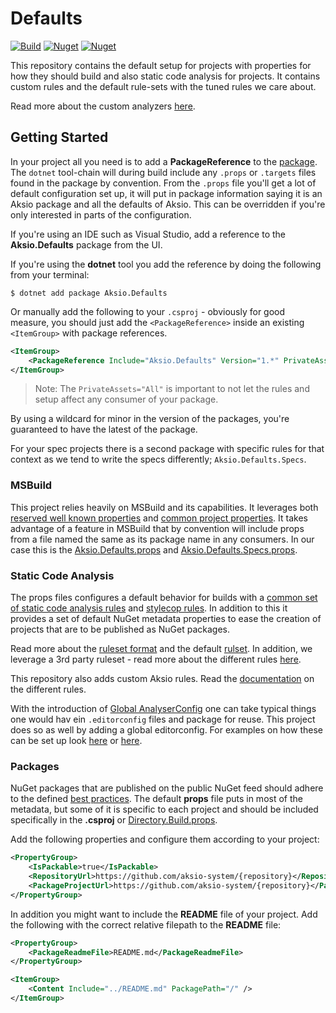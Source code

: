 # Defaults

[![Build](https://github.com/aksio-system/Defaults/actions/workflows/build.yml/badge.svg)](https://github.com/aksio-system/Defaults/actions/workflows/build.yml)
[![Nuget](https://img.shields.io/nuget/v/aksio.defaults)](http://nuget.org/packages/aksio.defaults)
[![Nuget](https://img.shields.io/nuget/v/aksio.defaults.specs)](http://nuget.org/packages/aksio.defaults.specs)

This repository contains the default setup for projects with properties for how they should build
and also static code analysis for projects.
It contains custom rules and the default rule-sets with the tuned rules we care about.

Read more about the custom analyzers [here](./Documentation/CodeAnalysis/Analyzers/overview.md).

## Getting Started

In your project all you need is to add a **PackageReference** to the [package](https://www.nuget.org/packages/Aksio.Defaults/).
The `dotnet` tool-chain will during build include any `.props` or `.targets` files found in the package by convention.
From the `.props` file you'll get a lot of default configuration set up, it will put in package information saying it is an Aksio package
and all the defaults of Aksio. This can be overridden if you're only interested in parts of the configuration.

If you're using an IDE such as Visual Studio, add a reference to the **Aksio.Defaults** package from the UI.

If you're using the **dotnet** tool you add the reference by doing the following from your terminal:

```shell
$ dotnet add package Aksio.Defaults
```

Or manually add the following to your `.csproj` - obviously for good measure,
you should just add the `<PackageReference>` inside an existing `<ItemGroup>`
with package references.

```xml
<ItemGroup>
    <PackageReference Include="Aksio.Defaults" Version="1.*" PrivateAssets="All"/>
</ItemGroup>
```

> Note: The `PrivateAssets="All"` is important to not let the rules and setup affect any consumer of your package.

By using a wildcard for minor in the version of the packages, you're guaranteed to have the latest of the package.

For your spec projects there is a second package with specific rules for that context as we tend to write the
specs differently; `Aksio.Defaults.Specs`.

### MSBuild

This project relies heavily on MSBuild and its capabilities. It leverages both [reserved well known properties](https://docs.microsoft.com/en-us/visualstudio/msbuild/msbuild-reserved-and-well-known-properties?view=vs-2019)
and [common project properties](https://docs.microsoft.com/en-us/visualstudio/msbuild/common-msbuild-project-properties?view=vs-2019).
It takes advantage of a feature in MSBuild that by convention will include props from a file named the same as its package name in any
consumers. In our case this is the [Aksio.Defaults.props](./Source/Defaults.Aksio.Defaults.props) and [Aksio.Defaults.Specs.props](./Source/Defaults.Aksio.Defaults.Specs.props).

### Static Code Analysis

The props files configures a default behavior for builds with a [common set of static code analysis rules](./Source/Defaults/code_analysis.ruleset) and
[stylecop rules](./Source/Defaults/stylecop.json). In addition to this it provides a set of default NuGet metadata properties to ease
the creation of projects that are to be published as NuGet packages.

Read more about the [ruleset format](https://github.com/dotnet/roslyn/blob/master/docs/compilers/Rule%20Set%20Format.md) and the default [rulset](https://docs.microsoft.com/en-us/visualstudio/code-quality/rule-set-reference?view=vs-2019).
In addition, we leverage a 3rd party ruleset - read more about the different rules [here](https://github.com/meziantou/Meziantou.Analyzer/tree/main/docs).

This repository also adds custom Aksio rules. Read the [documentation](./Documentation/CodeAnalysis/Analyzers/overview.md) on the different rules.

With the introduction of [Global AnalyserConfig](https://docs.microsoft.com/en-us/dotnet/fundamentals/code-analysis/configuration-files#global-analyzerconfig) one can
take typical things one would hav ein `.editorconfig` files and package for reuse. This project does so as well by adding a global editorconfig.
For examples on how these can be set up look [here](https://github.com/dotnet/roslyn/blob/main/.editorconfig) or [here](https://gist.github.com/bryanknox/e07027d4d32e0288e488b918545786c8).

### Packages

NuGet packages that are published on the public NuGet feed should adhere to the defined [best practices](https://docs.microsoft.com/en-us/nuget/create-packages/package-authoring-best-practices).
The default **props** file puts in most of the metadata, but some of it is specific to each project and should be
included specifically in the **.csproj** or [Directory.Build.props](https://docs.microsoft.com/en-us/visualstudio/msbuild/build-process-overview?view=vs-2019#user-configurable-imports).

Add the following properties and configure them according to your project:

```xml
<PropertyGroup>
    <IsPackable>true</IsPackable>
    <RepositoryUrl>https://github.com/aksio-system/{repository}</RepositoryUrl>
    <PackageProjectUrl>https://github.com/aksio-system/{repository}</PackageProjectUrl>
</PropertyGroup>
```

In addition you might want to include the **README** file of your project. Add the following
with the correct relative filepath to the **README** file:

```xml
<PropertyGroup>
    <PackageReadmeFile>README.md</PackageReadmeFile>
</PropertyGroup>

<ItemGroup>
    <Content Include="../README.md" PackagePath="/" />
</ItemGroup>
```
